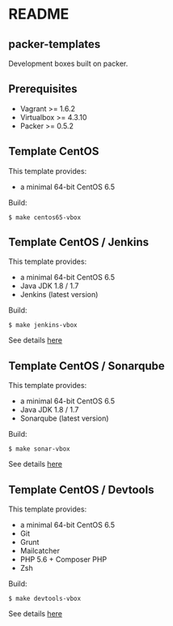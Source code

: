 README
======

packer-templates
----------------

Development boxes built on packer.

Prerequisites
-------------

* Vagrant >= 1.6.2
* Virtualbox >= 4.3.10
* Packer >= 0.5.2

Template CentOS
---------------

This template provides:

* a minimal 64-bit CentOS 6.5

Build:
```shell
$ make centos65-vbox
```

Template CentOS / Jenkins
-------------------------

This template provides:

* a minimal 64-bit CentOS 6.5
* Java JDK 1.8 / 1.7
* Jenkins (latest version)

Build:
```shell
$ make jenkins-vbox
```

See details [here](jenkins/README.md)

Template CentOS / Sonarqube
---------------------------

This template provides:

* a minimal 64-bit CentOS 6.5
* Java JDK 1.8 / 1.7
* Sonarqube (latest version)

Build:
```shell
$ make sonar-vbox
```

See details [here](sonar/README.md)

Template CentOS / Devtools
--------------------------

This template provides:

* a minimal 64-bit CentOS 6.5
* Git
* Grunt
* Mailcatcher
* PHP 5.6 + Composer PHP
* Zsh

Build:
```shell
$ make devtools-vbox
```

See details [here](devtools/README.md)
